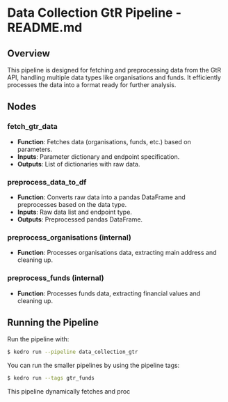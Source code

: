 # Data Collection GtR Pipeline - README.md

## Overview

This pipeline is designed for fetching and preprocessing data from the GtR API, handling multiple data types like organisations and funds. It efficiently processes the data into a format ready for further analysis.

## Nodes

### fetch_gtr_data
- **Function**: Fetches data (organisations, funds, etc.) based on parameters.
- **Inputs**: Parameter dictionary and endpoint specification.
- **Outputs**: List of dictionaries with raw data.

### preprocess_data_to_df
- **Function**: Converts raw data into a pandas DataFrame and preprocesses based on the data type.
- **Inputs**: Raw data list and endpoint type.
- **Outputs**: Preprocessed pandas DataFrame.

### preprocess_organisations (internal)
- **Function**: Processes organisations data, extracting main address and cleaning up.

### preprocess_funds (internal)
- **Function**: Processes funds data, extracting financial values and cleaning up.

## Running the Pipeline

Run the pipeline with:

```bash
$ kedro run --pipeline data_collection_gtr
```

You can run the smaller pipelines by using the pipeline tags:

```bash
$ kedro run --tags gtr_funds
```

This pipeline dynamically fetches and proc